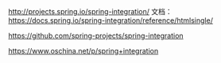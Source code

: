 http://projects.spring.io/spring-integration/
文档：https://docs.spring.io/spring-integration/reference/htmlsingle/

https://github.com/spring-projects/spring-integration

https://www.oschina.net/p/spring+integration



